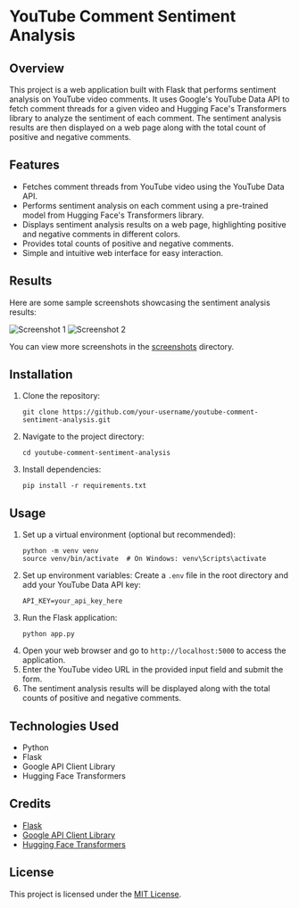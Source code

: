 
# YouTube Comment Sentiment Analysis

## Overview
This project is a web application built with Flask that performs sentiment analysis on YouTube video comments. It uses Google's YouTube Data API to fetch comment threads for a given video and Hugging Face's Transformers library to analyze the sentiment of each comment. The sentiment analysis results are then displayed on a web page along with the total count of positive and negative comments.

## Features
- Fetches comment threads from YouTube video using the YouTube Data API.
- Performs sentiment analysis on each comment using a pre-trained model from Hugging Face's Transformers library.
- Displays sentiment analysis results on a web page, highlighting positive and negative comments in different colors.
- Provides total counts of positive and negative comments.
- Simple and intuitive web interface for easy interaction.

## Results
Here are some sample screenshots showcasing the sentiment analysis results:

![Screenshot 1](screenshots/screenshot1.png)
![Screenshot 2](screenshots/screenshot2.png)

You can view more screenshots in the [screenshots](screenshots/) directory.

## Installation
1. Clone the repository:
   ```
   git clone https://github.com/your-username/youtube-comment-sentiment-analysis.git
   ```
2. Navigate to the project directory:
   ```
   cd youtube-comment-sentiment-analysis
   ```
3. Install dependencies:
   ```
   pip install -r requirements.txt
   ```

## Usage
1. Set up a virtual environment (optional but recommended):
   ```
   python -m venv venv
   source venv/bin/activate  # On Windows: venv\Scripts\activate
   ```
2. Set up environment variables:
   Create a `.env` file in the root directory and add your YouTube Data API key:
   ```
   API_KEY=your_api_key_here
   ```
3. Run the Flask application:
   ```
   python app.py
   ```
4. Open your web browser and go to `http://localhost:5000` to access the application.
5. Enter the YouTube video URL in the provided input field and submit the form.
6. The sentiment analysis results will be displayed along with the total counts of positive and negative comments.

## Technologies Used
- Python
- Flask
- Google API Client Library
- Hugging Face Transformers

## Credits
- [Flask](https://flask.palletsprojects.com/)
- [Google API Client Library](https://github.com/googleapis/google-api-python-client)
- [Hugging Face Transformers](https://huggingface.co/transformers/)

## License
This project is licensed under the [MIT License](LICENSE).



